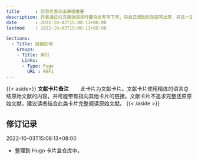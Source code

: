```yaml
---
title      : 将思考表示出来很重要
description: 作者通过引文强调阅读时要将思考写下来，将自己想到的东西写出来，并且一定要写出来，表示出来，存放在外部。
date       : 2022-10-03T15:08:13+08:00
lastmod    : 2022-10-03T15:08:13+08:00

Sections:
  - Title: 链接区域
    Groups:
    - Title: 索引
      Links:
      - Type: Page
        URL : REF1
---
```

{{< aside>}}
**文献卡片备注**
　　此卡片为文献卡片。文献卡片使用精炼的语言总结原始文献的内容，并可能带有指向其他卡片的链接。文献卡片不追求完整还原原始文献，建议读者结合此类卡片完整阅读原始文献。
{{< /aside >}}

## 修订记录
2022-10-03T15:08:13+08:00
* 整理到 Hugo 卡片盒仓库中。